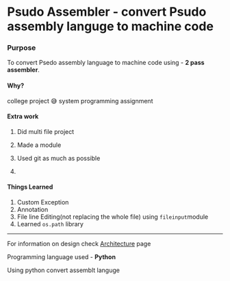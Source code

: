 # Psudo Assembler - convert Psudo assembly languge to machine code

### Purpose

To convert Psedo assembly language to machine code using - **2 pass assembler**.

#### Why?

college project :sweat_smile: system programming assignment

#### Extra work

1. Did multi file project

2. Made a module

3. Used git as much as possible

4. 


#### Things Learned

1. Custom Exception
2. Annotation
3. File line Editing(not replacing the whole file) using `fileinput`module
4. Learned `os.path` library



---

For information on design check [Architecture](/Assembler%20Architecture.md) page

Programming language used - **Python**

Using python convert assemblt languge